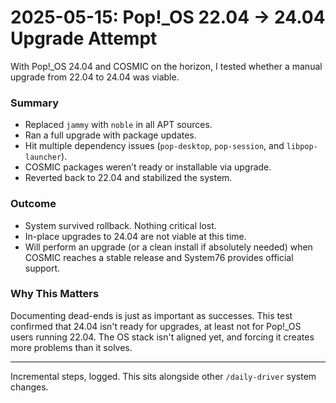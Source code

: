 # 2025-05-15: Pop!_OS 22.04 → 24.04 Upgrade Attempt

With Pop!_OS 24.04 and COSMIC on the horizon, I tested whether a manual upgrade from 22.04 to 24.04 was viable.

### Summary

- Replaced `jammy` with `noble` in all APT sources.
- Ran a full upgrade with package updates.
- Hit multiple dependency issues (`pop-desktop`, `pop-session`, and `libpop-launcher`).
- COSMIC packages weren’t ready or installable via upgrade.
- Reverted back to 22.04 and stabilized the system.

### Outcome

- System survived rollback. Nothing critical lost.
- In-place upgrades to 24.04 are not viable at this time.
- Will perform an upgrade (or a clean install if absolutely needed) when COSMIC reaches a stable release and System76 provides official support.

### Why This Matters

Documenting dead-ends is just as important as successes. This test confirmed that 24.04 isn't ready for upgrades, at least not for Pop!_OS users running 22.04. The OS stack isn't aligned yet, and forcing it creates more problems than it solves.

---

Incremental steps, logged. This sits alongside other `/daily-driver` system changes.
